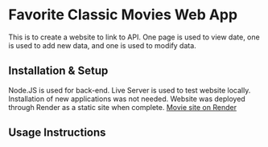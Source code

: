 # Favorite Classic Movies Web App
This is to create a website to link to API. One page is used to view date, one is used to add new data, and one is used to modify data. 

## Installation & Setup
Node.JS is used for back-end. Live Server is used to test website locally. Installation of new applications was not needed. Website was deployed through Render as a static site when complete.
[Movie site on Render](https://movies-web-31qf.onrender.com/index.html)

## Usage Instructions

